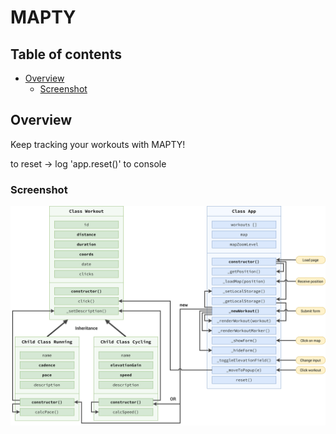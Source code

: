 # MAPTY

## Table of contents

- [Overview](#overview)
  - [Screenshot](#screenshot)

## Overview

Keep tracking your workouts with MAPTY!

to reset -> log 'app.reset()' to console

### Screenshot

![FLOWCHART](Mapty-architecture-final.png)
